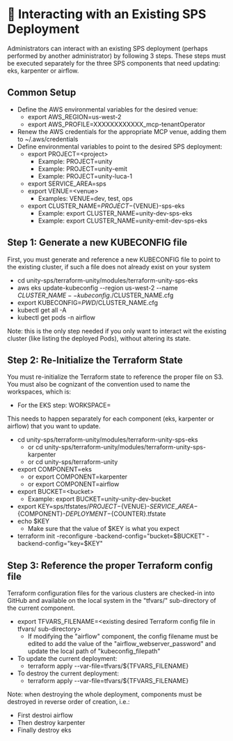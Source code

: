 # 🧱 Interacting with an Existing SPS Deployment

Administrators can interact with an existing SPS deployment (perhaps performed by another administrator) by following 3 steps. These steps must be executed separately for the three SPS components that need updating: eks, karpenter or airflow.

## Common Setup

* Define the AWS environmental variables for the desired venue:
  * export AWS\_REGION=us-west-2
  * export AWS\_PROFILE=XXXXXXXXXXXX\_mcp-tenantOperator
* Renew the AWS credentials for the appropriate MCP venue, adding them to \~/.aws/credentials
* Define environmental variables to point to the desired SPS deployment:
  * export PROJECT=\<project>&#x20;
    * Example: PROJECT=unity
    * Example: PROJECT=unity-emit
    * Example: PROJECT=unity-luca-1
  * export SERVICE\_AREA=sps
  * export VENUE=\<venue>
    * Examples: VENUE=dev, test, ops
  * export CLUSTER\_NAME=${PROJECT}-${VENUE}-sps-eks
    * Example: export CLUSTER\_NAME=unity-dev-sps-eks
    * Example: export CLUSTER\_NAME=unity-emit-dev-sps-eks

## Step 1: Generate a new KUBECONFIG file

First, you must generate and reference a new KUBECONFIG file to point to the existing cluster, if such a file does not already exist on your system

* cd unity-sps/terraform-unity/modules/terraform-unity-sps-eks
* aws eks update-kubeconfig --region us-west-2 --name $CLUSTER\_NAME --kubeconfig ./$CLUSTER\_NAME.cfg
* export KUBECONFIG=$PWD/$CLUSTER\_NAME.cfg
* kubectl get all -A
* kubectl get pods -n airflow

Note: this is the only step needed if you only want to interact wit the existing cluster (like listing the deployed Pods), without altering its state.

## Step 2: Re-Initialize the Terraform State

You must re-initialize the Terraform state to reference the proper file on S3. You must also be cognizant of the convention used to name the workspaces, which is:

* For the EKS step: WORKSPACE=

This needs to happen separately for each component (eks, karpenter or airflow) that you want to update.

* cd unity-sps/terraform-unity/modules/terraform-unity-sps-eks
  * or cd unity-sps/terraform-unity/modules/terraform-unity-sps-karpenter
  * or cd unity-sps/terraform-unity
* export COMPONENT=eks
  * or export COMPONENT=karpenter
  * or export COMPONENT=airflow
* export BUCKET=\<bucket>
  * Example: export BUCKET=unity-unity-dev-bucket
* export KEY=sps/tfstates/${PROJECT}-${VENUE}-${SERVICE\_AREA}-${COMPONENT}-${DEPLOYMENT}-${COUNTER}.tfstate
* echo $KEY
  * Make sure that the value of $KEY is what you expect
* terraform init -reconfigure -backend-config="bucket=$BUCKET" -backend-config="key=$KEY"

## Step 3: Reference the proper Terraform config file

Terraform configuration files for the various clusters are checked-in into GitHub and available on the local system in the "tfvars/" sub-directory of the current component.

* export TFVARS\_FILENAME=\<existing desired Terraform config file in tfvars/ sub-directory>
  * If modifying the "airflow" component, the config filename must be edited to add the value of the "airflow\_webserver\_password" and update the local path of "kubeconfig\_filepath"
* To update the current deployment:
  * terraform apply --var-file=tfvars/${TFVARS\_FILENAME}
* To destroy the current deployment:
  * terraform apply --var-file=tfvars/${TFVARS\_FILENAME}

Note: when destroying the whole deployment, components must be destroyed in reverse order of creation, i.e.:

* First destroi airflow
* Then destroy karpenter
* Finally destroy eks
